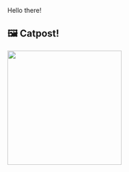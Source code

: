 Hello there!



## 🖼️ Catpost!

<sub>
    <img src="https://cdn2.thecatapi.com/images/ebv.jpg" height="256">
</sub>

